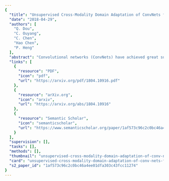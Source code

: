 ```yaml
---
{
  "title": "Unsupervised Cross-Modality Domain Adaptation of ConvNets for Biomedical Image Segmentations with Adversarial Loss",
  "date": "2018-04-29",
  "authors": [
    "Q. Dou",
    "C. Ouyang",
    "C. Chen",
    "Hao Chen",
    "P. Heng"
  ],
  "abstract": "Convolutional networks (ConvNets) have achieved great successes in various challenging vision tasks. However, the performance of ConvNets would degrade when encountering the domain shift. The domain adaptation is more significant while challenging in the field of biomedical image analysis, where cross-modality data have largely different distributions. Given that annotating the medical data is especially expensive, the supervised transfer learning approaches are not quite optimal. In this paper, we propose an unsupervised domain adaptation framework with adversarial learning for cross-modality biomedical image segmentations. Specifically, our model is based on a dilated fully convolutional network for pixel-wise prediction. Moreover, we build a plug-and-play domain adaptation module (DAM) to map the target input to features which are aligned with source domain feature space. A domain critic module (DCM) is set up for discriminating the feature space of both domains. We optimize the DAM and DCM via an adversarial loss without using any target domain label. Our proposed method is validated by adapting a ConvNet trained with MRI images to unpaired CT data for cardiac structures segmentations, and achieved very promising results.",
  "links": [
    {
      "resource": "PDF",
      "icon": "pdf",
      "url": "https://arxiv.org/pdf/1804.10916.pdf"
    },
    {
      "resource": "arXiv.org",
      "icon": "arxiv",
      "url": "https://arxiv.org/abs/1804.10916"
    },
    {
      "resource": "Semantic Scholar",
      "icon": "semanticscholar",
      "url": "https://www.semanticscholar.org/paper/1af573c96c2c0bc46a4ee01dfa303c43fcc11274"
    }
  ],
  "supervision": [],
  "tasks": [],
  "methods": [],
  "thumbnail": "unsupervised-cross-modality-domain-adaptation-of-conv-nets-for-biomedical-image-segmentations-with-adversarial-loss-thumb.jpg",
  "card": "unsupervised-cross-modality-domain-adaptation-of-conv-nets-for-biomedical-image-segmentations-with-adversarial-loss-card.jpg",
  "s2_paper_id": "1af573c96c2c0bc46a4ee01dfa303c43fcc11274"
}
---
```



